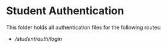 # Student Authentication

This folder holds all authentication files for the following routes:

- _/student/auth/login_
